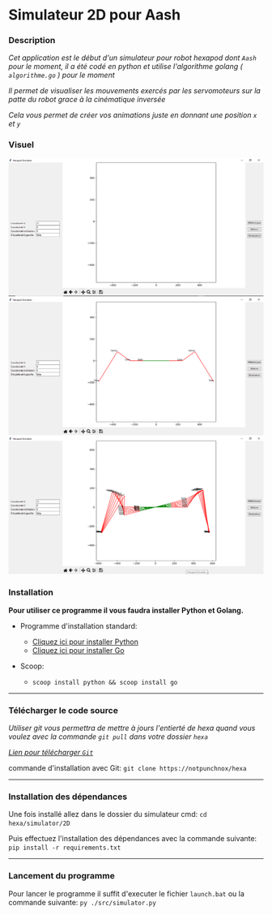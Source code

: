 # Simulateur 2D pour Aash

### Description
*Cet application est le début d'un simulateur pour robot hexapod dont `Aash` pour le moment, il a été codé en python et utilise l'algorithme golang ( `algorithme.go` ) pour le moment*

*Il permet de visualiser les mouvements exercés par les servomoteurs sur la patte du robot grace à la cinématique inversée*

*Cela vous permet de créer vos animations juste en donnant une position `x` et `y`*

### Visuel

![Application](./src/images/App.png)
![1 Leg](./src/images/1Leg.png)
![Mouvements](./src/images/Legs.png)

### Installation

**Pour utiliser ce programme il vous faudra installer Python et Golang.**

- Programme d'installation standard:
  * [Cliquez ici pour installer Python](https://www.python.org/downloads/)
  * [Cliquez ici pour installer Go](https://go.dev/doc/install)

- Scoop:

  * `scoop install python && scoop install go`

---

### Télécharger le code source

*Utiliser git vous permettra de mettre à jours l'entierté de hexa quand vous voulez avec la commande `git pull` dans votre dossier `hexa`*

[*Lien pour télécharger `Git`*](https://git-scm.com/downloads)

commande d'installation avec Git: `git clone https://notpunchnox/hexa`

---
### Installation des dépendances

Une fois installé allez dans le dossier du simulateur
cmd: `cd hexa/simulator/2D`

Puis effectuez l'installation des dépendances avec la commande suivante: `pip install -r requirements.txt`

---
### Lancement du programme
Pour lancer le programme il suffit d'executer le fichier `launch.bat` ou la commande suivante: `py ./src/simulator.py`